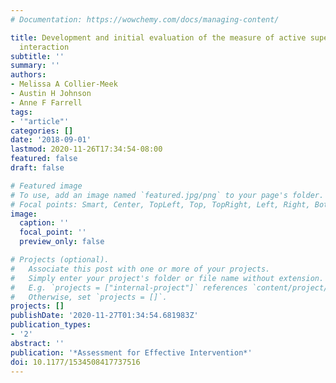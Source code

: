 ```yaml
---
# Documentation: https://wowchemy.com/docs/managing-content/

title: Development and initial evaluation of the measure of active supervision and
  interaction
subtitle: ''
summary: ''
authors:
- Melissa A Collier-Meek
- Austin H Johnson
- Anne F Farrell
tags:
- '"article"'
categories: []
date: '2018-09-01'
lastmod: 2020-11-26T17:34:54-08:00
featured: false
draft: false

# Featured image
# To use, add an image named `featured.jpg/png` to your page's folder.
# Focal points: Smart, Center, TopLeft, Top, TopRight, Left, Right, BottomLeft, Bottom, BottomRight.
image:
  caption: ''
  focal_point: ''
  preview_only: false

# Projects (optional).
#   Associate this post with one or more of your projects.
#   Simply enter your project's folder or file name without extension.
#   E.g. `projects = ["internal-project"]` references `content/project/deep-learning/index.md`.
#   Otherwise, set `projects = []`.
projects: []
publishDate: '2020-11-27T01:34:54.681983Z'
publication_types:
- '2'
abstract: ''
publication: '*Assessment for Effective Intervention*'
doi: 10.1177/1534508417737516
---
```

